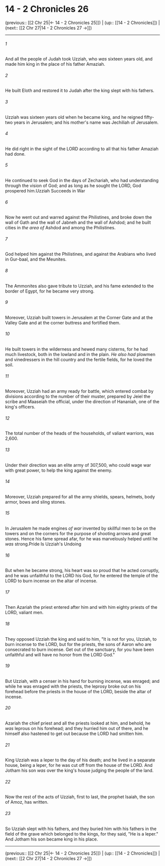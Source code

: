 # 14 - 2 Chronicles 26

(previous:: [[2 Chr 25|← 14 - 2 Chronicles 25]]) | (up:: [[14 - 2 Chronicles]]) | (next:: [[2 Chr 27|14 - 2 Chronicles 27 →]])

***


###### 1 
And all the people of Judah took Uzziah, who _was_ sixteen years old, and made him king in the place of his father Amaziah. 

###### 2 
He built Eloth and restored it to Judah after the king slept with his fathers. 

###### 3 
Uzziah was sixteen years old when he became king, and he reigned fifty-two years in Jerusalem; and his mother's name was Jechiliah of Jerusalem. 

###### 4 
He did right in the sight of the LORD according to all that his father Amaziah had done. 

###### 5 
He continued to seek God in the days of Zechariah, who had understanding through the vision of God; and as long as he sought the LORD, God prospered him.Uzziah Succeeds in War 

###### 6 
Now he went out and warred against the Philistines, and broke down the wall of Gath and the wall of Jabneh and the wall of Ashdod; and he built cities in _the area of_ Ashdod and among the Philistines. 

###### 7 
God helped him against the Philistines, and against the Arabians who lived in Gur-baal, and the Meunites. 

###### 8 
The Ammonites also gave tribute to Uzziah, and his fame extended to the border of Egypt, for he became very strong. 

###### 9 
Moreover, Uzziah built towers in Jerusalem at the Corner Gate and at the Valley Gate and at the corner buttress and fortified them. 

###### 10 
He built towers in the wilderness and hewed many cisterns, for he had much livestock, both in the lowland and in the plain. _He also had_ plowmen and vinedressers in the hill country and the fertile fields, for he loved the soil. 

###### 11 
Moreover, Uzziah had an army ready for battle, which entered combat by divisions according to the number of their muster, prepared by Jeiel the scribe and Maaseiah the official, under the direction of Hananiah, one of the king's officers. 

###### 12 
The total number of the heads of the households, of valiant warriors, was 2,600. 

###### 13 
Under their direction was an elite army of 307,500, who could wage war with great power, to help the king against the enemy. 

###### 14 
Moreover, Uzziah prepared for all the army shields, spears, helmets, body armor, bows and sling stones. 

###### 15 
In Jerusalem he made engines _of war_ invented by skillful men to be on the towers and on the corners for the purpose of shooting arrows and great stones. Hence his fame spread afar, for he was marvelously helped until he _was_ strong.Pride Is Uzziah's Undoing 

###### 16 
But when he became strong, his heart was so proud that he acted corruptly, and he was unfaithful to the LORD his God, for he entered the temple of the LORD to burn incense on the altar of incense. 

###### 17 
Then Azariah the priest entered after him and with him eighty priests of the LORD, valiant men. 

###### 18 
They opposed Uzziah the king and said to him, "It is not for you, Uzziah, to burn incense to the LORD, but for the priests, the sons of Aaron who are consecrated to burn incense. Get out of the sanctuary, for you have been unfaithful and will have no honor from the LORD God." 

###### 19 
But Uzziah, with a censer in his hand for burning incense, was enraged; and while he was enraged with the priests, the leprosy broke out on his forehead before the priests in the house of the LORD, beside the altar of incense. 

###### 20 
Azariah the chief priest and all the priests looked at him, and behold, he _was_ leprous on his forehead; and they hurried him out of there, and he himself also hastened to get out because the LORD had smitten him. 

###### 21 
King Uzziah was a leper to the day of his death; and he lived in a separate house, being a leper, for he was cut off from the house of the LORD. And Jotham his son _was_ over the king's house judging the people of the land. 

###### 22 
Now the rest of the acts of Uzziah, first to last, the prophet Isaiah, the son of Amoz, has written. 

###### 23 
So Uzziah slept with his fathers, and they buried him with his fathers in the field of the grave which belonged to the kings, for they said, "He is a leper." And Jotham his son became king in his place.

***

(previous:: [[2 Chr 25|← 14 - 2 Chronicles 25]]) | (up:: [[14 - 2 Chronicles]]) | (next:: [[2 Chr 27|14 - 2 Chronicles 27 →]])
